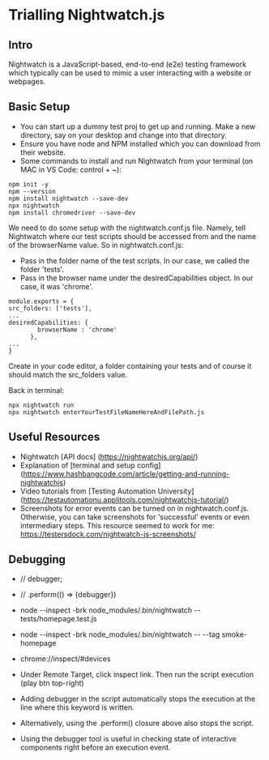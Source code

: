 # Trialling Nightwatch.js 
## Intro
Nightwatch is a JavaScript-based, end-to-end (e2e) testing framework which typically can be used to mimic a user interacting with a website or webpages.
## Basic Setup
- You can start up a dummy test proj to get up and running. Make a new directory, say on your desktop and change into that directory.
- Ensure you have node and NPM installed which you can download from their website.
- Some commands to install and run Nightwatch from your terminal (on MAC in VS Code: control + ~):
```
npm init -y
npm --version
npm install nightwatch --save-dev
npx nightwatch
npm install chromedriver --save-dev 
```

We need to do some setup with the nightwatch.conf.js file. Namely, tell Nightwatch where our test scripts should be accessed from and the name of the browserName value. So in nightwatch.conf.js:
- Pass in the folder name of the test scripts. In our case, we called the folder 'tests'.
- Pass in the browser name under the desiredCapabilities object. In our case, it was 'chrome'.

```
module.exports = {
src_folders: ['tests'],
...
desiredCapabilities: {
        browserName : 'chrome'
      },
...
}
```

Create in your code editor, a folder containing your tests and of course it should match the src_folders value. 

Back in terminal:

```
npx nightwatch run
npx nightwatch enterYourTestFileNameHereAndFilePath.js
```

## Useful Resources
- Nightwatch [API docs] (https://nightwatchjs.org/api/) 
- Explanation of [terminal and setup config] (https://www.hashbangcode.com/article/getting-and-running-nightwatchjs)
- Video tutorials from [Testing Automation University] (https://testautomationu.applitools.com/nightwatchjs-tutorial/)
- Screenshots for error events can be turned on in nightwatch.conf.js. Otherwise, you can take screenshots for 'successful' events or even intermediary steps. This resource seemed to work for me: https://testersdock.com/nightwatch-js-screenshots/

## Debugging

- // debugger;
- // .perform(() => {debugger})

- node --inspect -brk node_modules/.bin/nightwatch -- tests/homepage.test.js
- node --inspect -brk node_modules/.bin/nightwatch -- --tag smoke-homepage
- chrome://inspect/#devices
- Under Remote Target, click inspect link. Then run the script execution (play btn top-right)
- Adding debugger in the script automatically stops the execution at the line where this keyword is written. 
- Alternatively, using the .perform() closure above also stops the script.
- Using the debugger tool is useful in checking state of interactive components right before an execution event.
